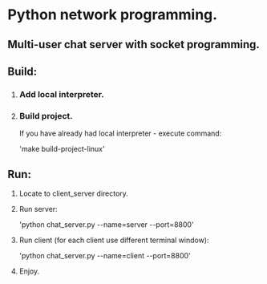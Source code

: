 # Python network programming.

## Multi-user chat server with socket programming.

## Build:

1. ### Add local interpreter.
2. ### Build project.

   If you have already had local interpreter - execute command:


      'make build-project-linux'

## Run:
1. Locate to client_server directory.
2. Run server:


      'python chat_server.py --name=server --port=8800'

3. Run client (for each client use different terminal window):


      'python chat_server.py --name=client --port=8800'


4. Enjoy.